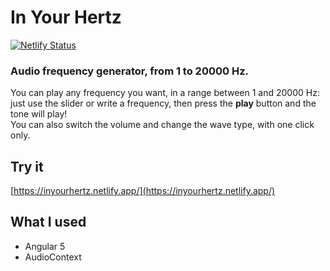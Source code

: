 # In Your Hertz
[![Netlify Status](https://api.netlify.com/api/v1/badges/1f756bf7-2604-4980-bd13-fa071cfaf0cd/deploy-status)](https://app.netlify.com/sites/inyourhertz/deploys)

### Audio frequency generator, from 1 to 20000 Hz.

You can play any frequency you want, in a range between 1 and 20000 Hz: just use the slider or write a frequency, then press the **play** button and the tone will play!  
You can also switch the volume and change the wave type, with one click only.

## Try it

[https://inyourhertz.netlify.app/](https://inyourhertz.netlify.app/)

## What I used

- Angular 5
- AudioContext
